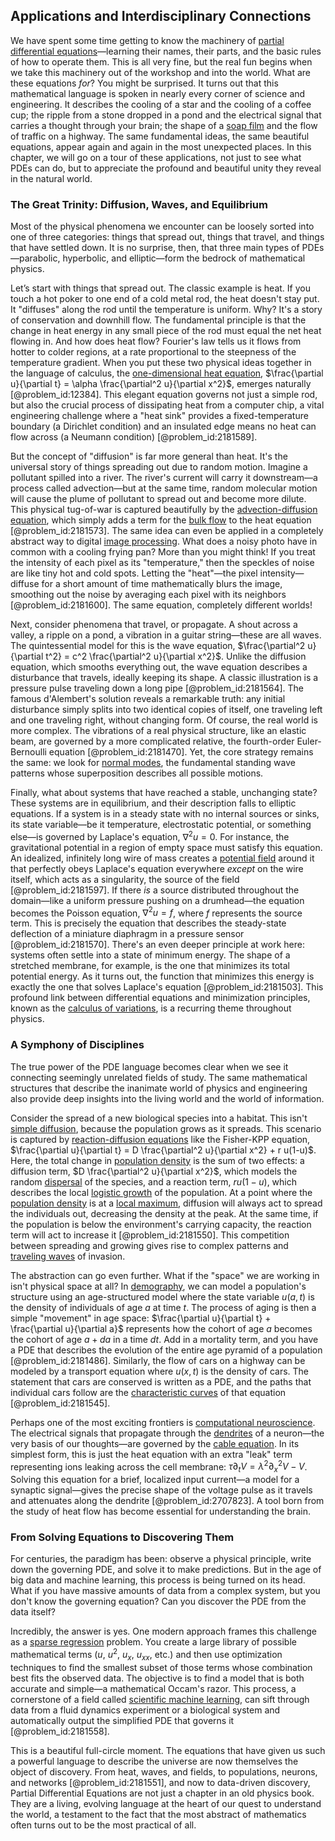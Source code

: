 ## Applications and Interdisciplinary Connections

We have spent some time getting to know the machinery of [partial differential equations](@article_id:142640)—learning their names, their parts, and the basic rules of how to operate them. This is all very fine, but the real fun begins when we take this machinery out of the workshop and into the world. What are these equations *for*? You might be surprised. It turns out that this mathematical language is spoken in nearly every corner of science and engineering. It describes the cooling of a star and the cooling of a coffee cup; the ripple from a stone dropped in a pond and the electrical signal that carries a thought through your brain; the shape of a [soap film](@article_id:267134) and the flow of traffic on a highway. The same fundamental ideas, the same beautiful equations, appear again and again in the most unexpected places. In this chapter, we will go on a tour of these applications, not just to see what PDEs can do, but to appreciate the profound and beautiful unity they reveal in the natural world.

### The Great Trinity: Diffusion, Waves, and Equilibrium

Most of the physical phenomena we encounter can be loosely sorted into one of three categories: things that spread out, things that travel, and things that have settled down. It is no surprise, then, that three main types of PDEs—parabolic, hyperbolic, and elliptic—form the bedrock of mathematical physics.

Let’s start with things that spread out. The classic example is heat. If you touch a hot poker to one end of a cold metal rod, the heat doesn't stay put. It "diffuses" along the rod until the temperature is uniform. Why? It's a story of conservation and downhill flow. The fundamental principle is that the change in heat energy in any small piece of the rod must equal the net heat flowing in. And how does heat flow? Fourier's law tells us it flows from hotter to colder regions, at a rate proportional to the steepness of the temperature gradient. When you put these two physical ideas together in the language of calculus, the [one-dimensional heat equation](@article_id:174993), $\frac{\partial u}{\partial t} = \alpha \frac{\partial^2 u}{\partial x^2}$, emerges naturally [@problem_id:12384]. This elegant equation governs not just a simple rod, but also the crucial process of dissipating heat from a computer chip, a vital engineering challenge where a "heat sink" provides a fixed-temperature boundary (a Dirichlet condition) and an insulated edge means no heat can flow across (a Neumann condition) [@problem_id:2181589].

But the concept of "diffusion" is far more general than heat. It's the universal story of things spreading out due to random motion. Imagine a pollutant spilled into a river. The river's current will carry it downstream—a process called advection—but at the same time, random molecular motion will cause the plume of pollutant to spread out and become more dilute. This physical tug-of-war is captured beautifully by the [advection-diffusion equation](@article_id:143508), which simply adds a term for the [bulk flow](@article_id:149279) to the heat equation [@problem_id:2181573]. The same idea can even be applied in a completely abstract way to digital [image processing](@article_id:276481). What does a noisy photo have in common with a cooling frying pan? More than you might think! If you treat the intensity of each pixel as its "temperature," then the speckles of noise are like tiny hot and cold spots. Letting the "heat"—the pixel intensity—diffuse for a short amount of time mathematically blurs the image, smoothing out the noise by averaging each pixel with its neighbors [@problem_id:2181600]. The same equation, completely different worlds!

Next, consider phenomena that travel, or propagate. A shout across a valley, a ripple on a pond, a vibration in a guitar string—these are all waves. The quintessential model for this is the wave equation, $\frac{\partial^2 u}{\partial t^2} = c^2 \frac{\partial^2 u}{\partial x^2}$. Unlike the diffusion equation, which smooths everything out, the wave equation describes a disturbance that travels, ideally keeping its shape. A classic illustration is a pressure pulse traveling down a long pipe [@problem_id:2181564]. The famous d'Alembert's solution reveals a remarkable truth: any initial disturbance simply splits into two identical copies of itself, one traveling left and one traveling right, without changing form. Of course, the real world is more complex. The vibrations of a real physical structure, like an elastic beam, are governed by a more complicated relative, the fourth-order Euler-Bernoulli equation [@problem_id:2181470]. Yet, the core strategy remains the same: we look for [normal modes](@article_id:139146), the fundamental standing wave patterns whose superposition describes all possible motions.

Finally, what about systems that have reached a stable, unchanging state? These systems are in equilibrium, and their description falls to elliptic equations. If a system is in a steady state with no internal sources or sinks, its state variable—be it temperature, electrostatic potential, or something else—is governed by Laplace's equation, $\nabla^2 u = 0$. For instance, the gravitational potential in a region of empty space must satisfy this equation. An idealized, infinitely long wire of mass creates a [potential field](@article_id:164615) around it that perfectly obeys Laplace's equation everywhere *except* on the wire itself, which acts as a singularity, the source of the field [@problem_id:2181597]. If there *is* a source distributed throughout the domain—like a uniform pressure pushing on a drumhead—the equation becomes the Poisson equation, $\nabla^2 u = f$, where $f$ represents the source term. This is precisely the equation that describes the steady-state deflection of a miniature diaphragm in a pressure sensor [@problem_id:2181570]. There's an even deeper principle at work here: systems often settle into a state of minimum energy. The shape of a stretched membrane, for example, is the one that minimizes its total potential energy. As it turns out, the function that minimizes this energy is exactly the one that solves Laplace's equation [@problem_id:2181503]. This profound link between differential equations and minimization principles, known as the [calculus of variations](@article_id:141740), is a recurring theme throughout physics.

### A Symphony of Disciplines

The true power of the PDE language becomes clear when we see it connecting seemingly unrelated fields of study. The same mathematical structures that describe the inanimate world of physics and engineering also provide deep insights into the living world and the world of information.

Consider the spread of a new biological species into a habitat. This isn't [simple diffusion](@article_id:145221), because the population grows as it spreads. This scenario is captured by [reaction-diffusion equations](@article_id:169825) like the Fisher-KPP equation, $\frac{\partial u}{\partial t} = D \frac{\partial^2 u}{\partial x^2} + r u(1-u)$. Here, the total change in [population density](@article_id:138403) is the sum of two effects: a diffusion term, $D \frac{\partial^2 u}{\partial x^2}$, which models the random [dispersal](@article_id:263415) of the species, and a reaction term, $r u(1-u)$, which describes the local [logistic growth](@article_id:140274) of the population. At a point where the [population density](@article_id:138403) is at a [local maximum](@article_id:137319), diffusion will always act to spread the individuals out, decreasing the density at the peak. At the same time, if the population is below the environment's carrying capacity, the reaction term will act to increase it [@problem_id:2181550]. This competition between spreading and growing gives rise to complex patterns and [traveling waves](@article_id:184514) of invasion.

The abstraction can go even further. What if the "space" we are working in isn't physical space at all? In [demography](@article_id:143111), we can model a population's structure using an age-structured model where the state variable $u(a, t)$ is the density of individuals of age $a$ at time $t$. The process of aging is then a simple "movement" in age space: $\frac{\partial u}{\partial t} + \frac{\partial u}{\partial a}$ represents how the cohort of age $a$ becomes the cohort of age $a+da$ in a time $dt$. Add in a mortality term, and you have a PDE that describes the evolution of the entire age pyramid of a population [@problem_id:2181486]. Similarly, the flow of cars on a highway can be modeled by a transport equation where $u(x,t)$ is the density of cars. The statement that cars are conserved is written as a PDE, and the paths that individual cars follow are the [characteristic curves](@article_id:174682) of that equation [@problem_id:2181545].

Perhaps one of the most exciting frontiers is [computational neuroscience](@article_id:274006). The electrical signals that propagate through the [dendrites](@article_id:159009) of a neuron—the very basis of our thoughts—are governed by the [cable equation](@article_id:263207). In its simplest form, this is just the heat equation with an extra "leak" term representing ions leaking across the cell membrane: $\tau \partial_t V = \lambda^2 \partial_x^2 V - V$. Solving this equation for a brief, localized input current—a model for a synaptic signal—gives the precise shape of the voltage pulse as it travels and attenuates along the dendrite [@problem_id:2707823]. A tool born from the study of heat flow has become essential for understanding the brain.

### From Solving Equations to Discovering Them

For centuries, the paradigm has been: observe a physical principle, write down the governing PDE, and solve it to make predictions. But in the age of big data and machine learning, this process is being turned on its head. What if you have massive amounts of data from a complex system, but you don't know the governing equation? Can you discover the PDE from the data itself?

Incredibly, the answer is yes. One modern approach frames this challenge as a [sparse regression](@article_id:276001) problem. You create a large library of possible mathematical terms ($u$, $u^2$, $u_x$, $u_{xx}$, etc.) and then use optimization techniques to find the smallest subset of those terms whose combination best fits the observed data. The objective is to find a model that is both accurate and simple—a mathematical Occam's razor. This process, a cornerstone of a field called [scientific machine learning](@article_id:145061), can sift through data from a fluid dynamics experiment or a biological system and automatically output the simplified PDE that governs it [@problem_id:2181558].

This is a beautiful full-circle moment. The equations that have given us such a powerful language to describe the universe are now themselves the object of discovery. From heat, waves, and fields, to populations, neurons, and networks [@problem_id:2181551], and now to data-driven discovery, Partial Differential Equations are not just a chapter in an old physics book. They are a living, evolving language at the heart of our quest to understand the world, a testament to the fact that the most abstract of mathematics often turns out to be the most practical of all.